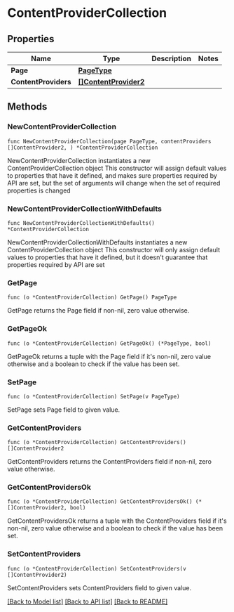 # ContentProviderCollection

## Properties

Name | Type | Description | Notes
------------ | ------------- | ------------- | -------------
**Page** | [**PageType**](PageType.md) |  | 
**ContentProviders** | [**[]ContentProvider2**](ContentProvider2.md) |  | 

## Methods

### NewContentProviderCollection

`func NewContentProviderCollection(page PageType, contentProviders []ContentProvider2, ) *ContentProviderCollection`

NewContentProviderCollection instantiates a new ContentProviderCollection object
This constructor will assign default values to properties that have it defined,
and makes sure properties required by API are set, but the set of arguments
will change when the set of required properties is changed

### NewContentProviderCollectionWithDefaults

`func NewContentProviderCollectionWithDefaults() *ContentProviderCollection`

NewContentProviderCollectionWithDefaults instantiates a new ContentProviderCollection object
This constructor will only assign default values to properties that have it defined,
but it doesn't guarantee that properties required by API are set

### GetPage

`func (o *ContentProviderCollection) GetPage() PageType`

GetPage returns the Page field if non-nil, zero value otherwise.

### GetPageOk

`func (o *ContentProviderCollection) GetPageOk() (*PageType, bool)`

GetPageOk returns a tuple with the Page field if it's non-nil, zero value otherwise
and a boolean to check if the value has been set.

### SetPage

`func (o *ContentProviderCollection) SetPage(v PageType)`

SetPage sets Page field to given value.


### GetContentProviders

`func (o *ContentProviderCollection) GetContentProviders() []ContentProvider2`

GetContentProviders returns the ContentProviders field if non-nil, zero value otherwise.

### GetContentProvidersOk

`func (o *ContentProviderCollection) GetContentProvidersOk() (*[]ContentProvider2, bool)`

GetContentProvidersOk returns a tuple with the ContentProviders field if it's non-nil, zero value otherwise
and a boolean to check if the value has been set.

### SetContentProviders

`func (o *ContentProviderCollection) SetContentProviders(v []ContentProvider2)`

SetContentProviders sets ContentProviders field to given value.



[[Back to Model list]](../README.md#documentation-for-models) [[Back to API list]](../README.md#documentation-for-api-endpoints) [[Back to README]](../README.md)


